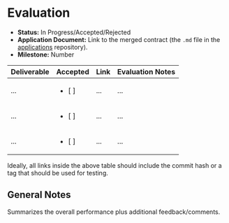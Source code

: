 # Evaluation

- **Status:** In Progress/Accepted/Rejected
- **Application Document:** Link to the merged contract (the `.md` file in the [applications](https://github.com/Polkadot-Fast-Grants/apply) repository). 
- **Milestone:** Number

| Deliverable | Accepted | Link | Evaluation Notes |
| ----------- | -------- | ---- |----------------- |
| ... |<ul><li>[ ] </li></ul>|...| ...|
| ... |<ul><li>[ ] </li></ul>|...| ...|
| ... |<ul><li>[ ] </li></ul>|...| ...|

Ideally, all links inside the above table should include the commit hash or a tag that should be used for testing. 

## General Notes

Summarizes the overall performance plus additional feedback/comments.
